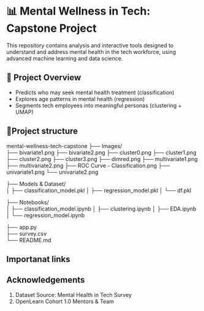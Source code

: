 
# 📊 Mental Wellness in Tech: Capstone Project

This repository contains analysis and interactive tools designed to understand and address mental health in the tech workforce, using advanced machine learning and data science.

## 🚀 Project Overview
- Predicts who may seek mental health treatment (classification)
- Explores age patterns in mental health (regression)
- Segments tech employees into meaningful personas (clustering + UMAP)
## 📂Project structure
mental-wellness-tech-capstone
├── Images/                            
  ├── bivariate1.png
   ├── bivariate2.png
  ├── cluster0.png
  ├── cluster1.png
  ├── cluster2.png
  ├── cluster3.png
  ├── dimred.png
  ├── multivariate1.png
  ├── multivariate2.png
  ├── ROC Curve - Classification.png
  ├── univariate1.png
  └── univariate2.png

├── Models & Dataset/                 
│   ├── classification_model.pkl
│   ├── regression_model.pkl
│   └── df.pkl                
       
├── Notebooks/                       
│   ├── classification_model.ipynb
│   ├── clustering.ipynb
│   ├── EDA.ipynb
│   └── regression_model.ipynb

├── app.py                            
├── survey.csv                        
└── README.md                         
## Importanat links

## Acknowledgements
1. Dataset Source: Mental Health in Tech Survey
2. OpenLearn Cohort 1.0 Mentors & Team
